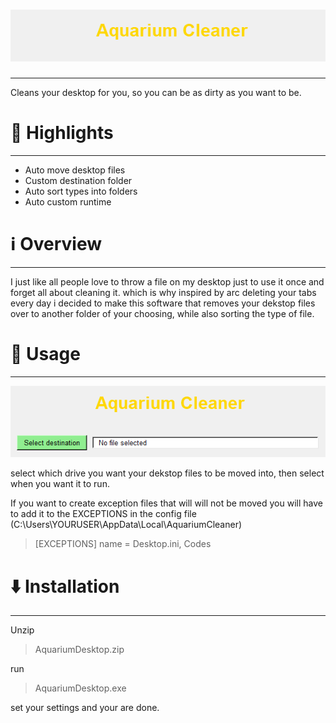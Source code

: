 #  ![📦 Aquarium Desktop](images/header.png)
---
Cleans your desktop for you, so you can be as dirty as you want to be.

# 🌟 Highlights
---
- Auto move desktop files
- Custom destination folder
- Auto sort types into folders
- Auto custom runtime 

# ℹ️ Overview
---
I just like all people love to throw a file on my desktop just to use it once and forget all about cleaning it. which is why inspired by arc deleting your tabs every day i decided to make this software that removes your dekstop files over to another folder of your choosing, while also sorting the type of file.

# 🚀 Usage
---

![main Page](images/filepick.png)

select which drive you want your dekstop files to be moved into, then select when you want it to run.

 If you want to create exception files that will will not be moved you will have to add it to the EXCEPTIONS in the config file (C:\Users\YOURUSER\AppData\Local\AquariumCleaner)

>[EXCEPTIONS]
name = Desktop.ini, Codes





# ⬇️ Installation
---

Unzip 
> AquariumDesktop.zip

run 
> AquariumDesktop.exe

set your settings and your are done.